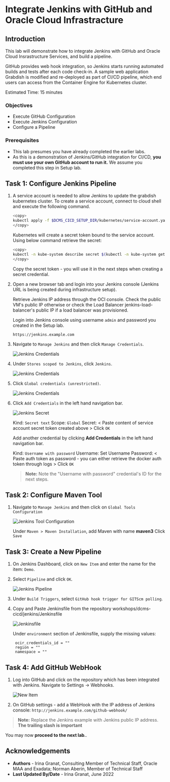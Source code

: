 # Integrate Jenkins with GitHub and Oracle Cloud Infrastracture

## Introduction

This lab will demonstrate how to integrate Jenkins with GitHub and Oracle Cloud Insrastructure Services, and build a pipeline.

GitHub provides web hook integration, so Jenkins starts running automated builds and tests after each code check-in. A sample web application Grabdish is modified and re-deployed as part of CI/CD pipeline, which end users can access from the Container Engine for Kubernetes cluster.

Estimated Time: 15 minutes

### Objectives

* Execute GitHub Configuration
* Execute Jenkins Configuration
* Configure a Pipeline

### Prerequisites

* This lab presumes you have already completed the earlier labs.
* As this is a demonstration of Jenkins/GitHub integration for CI/CD, **you must use your own GitHub account to run it.** We assume you completed this step in Setup lab.

## Task 1: Configure Jenkins Pipeline

1. A service account is needed to allow Jenkins to update the grabdish kubernetes cluster. To create a service account, connect to cloud shell and execute the following command.

     ```bash
     <copy>
     kubectl apply -f $DCMS_CICD_SETUP_DIR/kubernetes/service-account.yaml
     </copy>
     ```

     Kubernetes will create a secret token bound to the service account. Using below command retrieve the secret:

     ```bash
     <copy>
     kubectl -n kube-system describe secret $(kubectl -n kube-system get secret | grep kube-cicd | awk '{print $1}')
     </copy>
     ```

     Copy the secret token - you will use it in the next steps when creating a secret credential.

2. Open a new browser tab and login into your Jenkins console (Jenkins URL is being created during infrastructure setup).

     Retrieve Jenkins IP address through the OCI console. Check the public VM's public IP otherwise or check the Load Balancer jenkins-load-balancer's public IP if a load balancer was provisioned.

     Login into Jenkins console using username `admin` and password you created in the Setup lab.

     `https://jenkins.example.com`

3. Navigate to `Manage Jenkins` and then click `Manage Credentials`.

     ![Jenkins Credentials](images/jenkins-creds-1.png " ")

4. Under `Stores scoped to Jenkins`, click `Jenkins`.

     ![Jenkins Credentials](images/jenkins-creds-2.png " ")

5. Click `Global credentials (unrestricted)`.

     ![Jenkins Credentials](images/global-creds.png " ")

6. Click `Add Credentials` in the left hand navigation bar.

     ![Jenkins Secret](images/jenkins-secret-creds.png " ")

     Kind: `Secret text`
     Scope: `Global`
     Secret: < Paste content of service account secret token created above >
     Click `OK`

    Add another credential by clicking **Add Credentials** in the left hand navigation bar.

     Kind: `Username with password`
     Username: Set Username
     Password: < Paste auth token as password - you can either retrieve the docker auth token through logs >
     Click `OK`

     > **Note:** Note the "Username with password" credential's ID for the next steps.

## Task 2: Configure Maven Tool

1. Navigate to `Manage Jenkins` and then click on `Global Tools Configuration`

     ![Jenkins Tool Configuration](images/jenkins-tool-config.png " ")

     Under `Maven > Maven Installation`, add Maven with name **maven3**
     Click `Save`

## Task 3: Create a New Pipeline

1. On Jenkins Dashboard, click on `New Item` and enter the name for the item: `Demo`.

2. Select `Pipeline` and click `OK`.

     ![Jenkins Pipeline ](images/jenkins-pipeline.png " ")

3. Under `Build Triggers`, select `GitHub hook trigger for GITScm polling`.

4. Copy and Paste Jenkinsfile from the repository workshops/dcms-cicd/jenkins/Jenkinsfile

     ![Jenkinsfile](images/jenkins-pipeline-file.png " ")

     Under `environment` section of Jenkinsfile, supply the missing values:

        ocir_credentials_id = ""
        region = ""
        namespace = ""

## Task 4: Add GitHub WebHook

1. Log into GitHub and click on the repository which has been integrated with Jenkins. Navigate to Settings -> Webhooks.

     ![New Item](images/github-webhooks.png " ")

2. On GitHub settings - add a WebHook with the IP address of Jenkins console: `http://jenkins.example.com/github-webhook/`

> **Note:** Replace the Jenkins example with Jenkins public IP address. **The trailing slash is important**

You may now **proceed to the next lab.**.

## Acknowledgements

* **Authors** - Irina Granat, Consulting Member of Technical Staff, Oracle MAA and Exadata; Norman Aberin, Member of Technical Staff
* **Last Updated By/Date** - Irina Granat, June 2022
